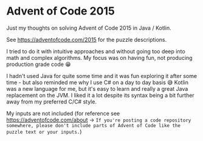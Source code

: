 # Advent of Code 2015

Just my thoughts on solving Advent of Code 2015 in Java / Kotlin.

See https://adventofcode.com/2015 for the puzzle descriptions.

I tried to do it with intuitive approaches and without going too deep into math and complex algorithms. My focus was on having fun, not producing production grade code :grin:

I hadn't used Java for quite some time and it was fun exploring it after some time - but also reminded me why I use C# on a day to day basis :sweat_smile:
Kotlin was a new language for me, but it's easy to learn and really a great Java replacement on the JVM. I liked it a lot despite its syntax being a bit further away from my preferred C/C# style.

My inputs are not included (for reference see https://adventofcode.com/about -> `If you're posting a code repository somewhere, please don't include parts of Advent of Code like the puzzle text or your inputs.`)
